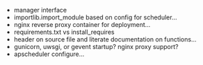 - manager interface
- importlib.import_module based on config for scheduler...
- nginx reverse proxy container for deployment...
- requirements.txt vs install_requires
- header on source file and literate documentation on functions...
- gunicorn, uwsgi, or gevent startup? nginx proxy support?
- apscheduler configure...

